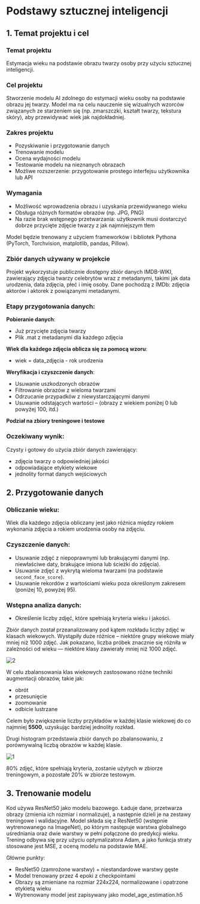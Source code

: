 # Podstawy sztucznej inteligencji
## 1. Temat projektu i cel
### Temat projektu
Estymacja wieku na podstawie obrazu twarzy osoby przy użyciu sztucznej inteligencji.

### Cel projektu
Stworzenie modelu AI zdolnego do estymacji wieku osoby na podstawie obrazu jej twarzy. Model ma na celu nauczenie się wizualnych wzorców związanych ze starzeniem się (np. zmarszczki, kształt twarzy, tekstura skóry), aby przewidywać wiek jak najdokładniej.

### Zakres projektu
- Pozyskiwanie i przygotowanie danych
- Trenowanie modelu
- Ocena wydajności modelu
- Testowanie modelu na nieznanych obrazach
- Możliwe rozszerzenie: przygotowanie prostego interfejsu użytkownika lub API

### Wymagania
- Możliwość wprowadzenia obrazu i uzyskania przewidywanego wieku
- Obsługa różnych formatów obrazów (np. JPG, PNG)
- Na razie brak wstępnego przetwarzania: użytkownik musi dostarczyć dobrze przycięte zdjęcie twarzy z jak najmniejszym tłem

Model będzie trenowany z użyciem frameworków i bibliotek Pythona (PyTorch, Torchvision, matplotlib, pandas, Pillow).

### Zbiór danych używany w projekcie
Projekt wykorzystuje publicznie dostępny zbiór danych IMDB-WIKI, zawierający zdjęcia twarzy celebrytów wraz z metadanymi, takimi jak data urodzenia, data zdjęcia, płeć i imię osoby. Dane pochodzą z IMDb: zdjęcia aktorów i aktorek z powiązanymi metadanymi.

### Etapy przygotowania danych:
**Pobieranie danych**:
- Już przycięte zdjęcia twarzy
- Plik .mat z metadanymi dla każdego zdjęcia

**Wiek dla każdego zdjęcia oblicza się za pomocą wzoru**:
  - wiek = data_zdjęcia - rok urodzenia

**Weryfikacja i czyszczenie danych**:
- Usuwanie uszkodzonych obrazów
- Filtrowanie obrazów z wieloma twarzami
- Odrzucanie przypadków z niewystarczającymi danymi
- Usuwanie odstających wartości – (obrazy z wiekiem poniżej 0 lub powyżej 100, itd.)

**Podział na zbiory treningowe i testowe**

### Oczekiwany wynik:
Czysty i gotowy do użycia zbiór danych zawierający:
- zdjęcia twarzy o odpowiedniej jakości
- odpowiadające etykiety wiekowe
- jednolity format danych wejściowych

## 2. Przygotowanie danych
### Obliczanie wieku:
Wiek dla każdego zdjęcia obliczany jest jako różnica między rokiem wykonania zdjęcia a rokiem urodzenia osoby na zdjęciu.

### Czyszczenie danych:
- Usuwanie zdjęć z niepoprawnymi lub brakującymi danymi (np. niewłaściwe daty, brakujące imiona lub ścieżki do zdjęcia).
- Usuwanie zdjęć z wykrytą wieloma twarzami (na podstawie `second_face_score`).
- Usuwanie rekordów z wartościami wieku poza określonym zakresem (poniżej 10, powyżej 95).

### Wstępna analiza danych:
- Określenie liczby zdjęć, które spełniają kryteria wieku i jakości.

Zbiór danych został przeanalizowany pod kątem rozkładu liczby zdjęć w klasach wiekowych. Wystąpiły duże różnice – niektóre grupy wiekowe miały mniej niż 1000 zdjęć.
Jak pokazano, liczba próbek znacznie się różniła w zależności od wieku — niektóre klasy zawierały mniej niż 1000 zdjęć.

![2](https://github.com/user-attachments/assets/ec374735-61b3-429d-99e3-6b3d96892b64)

W celu zbalansowania klas wiekowych zastosowano różne techniki augmentacji obrazów, takie jak:

- obrót
- przesunięcie
- zoomowanie
- odbicie lustrzane

Celem było zwiększenie liczby przykładów w każdej klasie wiekowej do co najmniej **5500**, uzyskując bardziej jednolity rozkład.

Drugi histogram przedstawia zbiór danych po zbalansowaniu, z porównywalną liczbą obrazów w każdej klasie.

![1](https://github.com/user-attachments/assets/bf77ae92-9c70-43ee-8b6d-ce19bd61b714)

80% zdjęć, które spełniają kryteria, zostanie użytych w zbiorze treningowym, a pozostałe 20% w zbiorze testowym.

## 3. Trenowanie modelu

Kod używa ResNet50 jako modelu bazowego. Ładuje dane, przetwarza obrazy (zmienia ich rozmiar i normalizuje), a następnie dzieli je na zestawy treningowe i walidacyjne. Model składa się z ResNet50 (wstępnie wytrenowanego na ImageNet), po którym następuje warstwa globalnego uśredniania oraz dwie warstwy w pełni połączone do predykcji wieku. Trening odbywa się przy użyciu optymalizatora Adam, a jako funkcja straty stosowane jest MSE, z oceną modelu na podstawie MAE.

Główne punkty:
 - ResNet50 (zamrożone warstwy) + niestandardowe warstwy gęste
 - Model trenowany przez 4 epoki z checkpointami
 - Obrazy są zmieniane na rozmiar 224x224, normalizowane i opatrzone etykietą wieku
 - Wytrenowany model jest zapisywany jako model_age_estimation.h5
